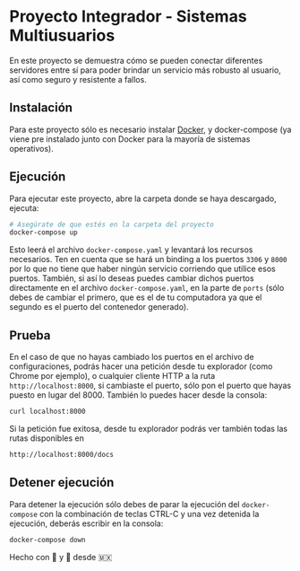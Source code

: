 # Proyecto Integrador - Sistemas Multiusuarios

En este proyecto se demuestra cómo se pueden conectar diferentes servidores entre sí para poder brindar un servicio más robusto al usuario, así como seguro y resistente a fallos.

## Instalación

Para este proyecto sólo es necesario instalar [Docker](https://docs.docker.com/get-docker/), y docker-compose (ya viene pre instalado junto con Docker para la mayoría de sistemas operativos).

## Ejecución

Para ejecutar este proyecto, abre la carpeta donde se haya descargado, ejecuta:

```bash
# Asegúrate de que estés en la carpeta del proyecto
docker-compose up
```

Esto leerá el archivo `docker-compose.yaml` y levantará los recursos necesarios. Ten en cuenta que se hará un binding a los puertos `3306` y `8000` por lo que no tiene que haber ningún servicio corriendo que utilice esos puertos. También, si así lo deseas puedes cambiar dichos puertos directamente en el archivo `docker-compose.yaml`, en la parte de `ports` (sólo debes de cambiar el primero, que es el de tu computadora ya que el segundo es el puerto del contenedor generado). 

## Prueba

En el caso de que no hayas cambiado los puertos en el archivo de configuraciones, podrás hacer una petición desde tu explorador (como Chrome por ejemplo), o cualquier cliente HTTP a la ruta `http://localhost:8000`, si cambiaste el puerto, sólo pon el puerto que hayas puesto en lugar del 8000. También lo puedes hacer desde la consola:

```bash
curl localhost:8000
```

Si la petición fue exitosa, desde tu explorador podrás ver también todas las rutas disponibles en

```bash
http://localhost:8000/docs
```

## Detener ejecución

Para detener la ejecución sólo debes de parar la ejecución del `docker-compose` con la combinación de teclas CTRL-C y una vez detenida la ejecución, deberás escribir en la consola:

```bash
docker-compose down
```

Hecho con 💙 y 🌮 desde 🇲🇽